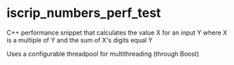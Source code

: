 # iscrip_numbers_perf_test
C++ performance snippet that calculates the value X for an input Y where X is a multiple of Y and the sum of X's digits equal Y

Uses a configurable threadpool for multithreading (through Boost)
